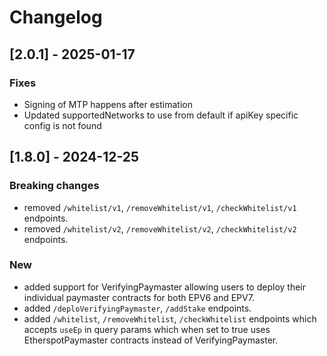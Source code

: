 # Changelog
## [2.0.1] - 2025-01-17
### Fixes
- Signing of MTP happens after estimation
- Updated supportedNetworks to use from default if apiKey specific config is not found

## [1.8.0] - 2024-12-25
### Breaking changes
- removed `/whitelist/v1`, `/removeWhitelist/v1`, `/checkWhitelist/v1` endpoints.
- removed `/whitelist/v2`, `/removeWhitelist/v2`, `/checkWhitelist/v2` endpoints.

### New
- added support for VerifyingPaymaster allowing users to deploy their individual paymaster contracts for both EPV6 and EPV7.
- added `/deploVerifyingPaymaster`, `/addStake` endpoints.
- added `/whitelist`, `/removeWhitelist`, `/checkWhitelist` endpoints which accepts `useEp` in query params which when set to true uses EtherspotPaymaster contracts instead of VerifyingPaymaster.